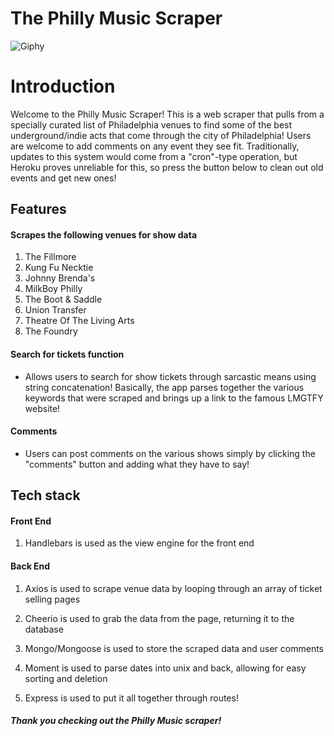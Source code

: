 # The Philly Music Scraper

![Giphy](https://media.giphy.com/media/5towopWXHQxu9PBdOG/giphy.gif)

# Introduction
Welcome to the Philly Music Scraper! This is a web scraper that pulls from a specially curated list of Philadelphia venues to find some of the best underground/indie acts that come through the city of Philadelphia! Users are welcome to add comments on any event they see fit. Traditionally, updates to this system would come from a "cron"-type operation, but Heroku proves unreliable for this, so press the button below to clean out old events and get new ones!

## Features

#### Scrapes the following venues for show data
 1. The Fillmore
 2. Kung Fu Necktie
 3. Johnny Brenda's
 4. MilkBoy Philly
 5. The Boot & Saddle
 6. Union Transfer
 7. Theatre Of The Living Arts
 8. The Foundry

#### Search for tickets function
* Allows users to search for show tickets through sarcastic means using string concatenation! Basically, the app parses together the various keywords that were scraped and brings up a link to the famous LMGTFY website!

#### Comments
* Users can post comments on the various shows simply by clicking the "comments" button and adding what they have to say!


## Tech stack

#### Front End
1. Handlebars is used as the view engine for the front end

#### Back End
1. Axios is used to scrape venue data by looping through an array of ticket selling pages

2. Cheerio is used to grab the data from the page, returning it to the database

3. Mongo/Mongoose is used to store the scraped data and user comments

4. Moment is used to parse dates into unix and back, allowing for easy sorting and deletion

5. Express is used to put it all together through routes!




##### Thank you checking out the Philly Music scraper!